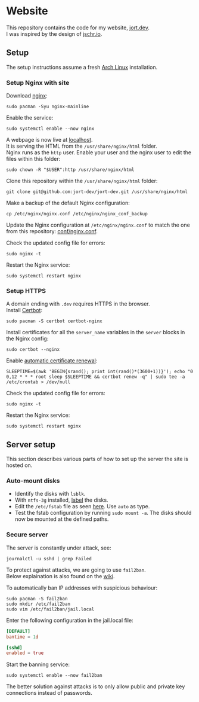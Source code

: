 # Website
This repository contains the code for my website, [jort.dev](https://jort.dev).  
I was inspired by the design of [jschr.io](https://jschr.io/).

## Setup
The setup instructions assume a fresh [Arch Linux](https://wiki.archlinux.org/) installation.

### Setup Nginx with site

Download [nginx](https://wiki.archlinux.org/title/Nginx):
```shell
sudo pacman -Syu nginx-mainline
```
Enable the service:
```shell
sudo systemctl enable --now nginx
```
A webpage is now live at [localhost](http://localhost).  
It is serving the HTML from the `/usr/share/nginx/html` folder.  
Nginx runs as the `http` user. 
Enable your user and the nginx user to edit the files within this folder:
```shell
sudo chown -R "$USER":http /usr/share/nginx/html
```
Clone this repository within the `/usr/share/nginx/html` folder:
```shell
git clone git@github.com:jort-dev/jort-dev.git /usr/share/nginx/html
```
Make a backup of the default Nginx configuration:
```shell
cp /etc/nginx/nginx.conf /etc/nginx/nginx_conf_backup
```
Update the Nginx configuration at `/etc/nginx/nginx.conf` to match the one from this repository: [conf/nginx.conf](conf/nginx.conf).  

Check the updated config file for errors:
```shell
sudo nginx -t
```
Restart the Nginx service:
```shell
sudo systemctl restart nginx
```

### Setup HTTPS
A domain ending with `.dev` requires HTTPS in the browser.  
Install [Certbot](https://wiki.archlinux.org/title/Certbot):
```shell
sudo pacman -S certbot certbot-nginx
```
Install certificates for all the `server_name` variables in the `server` blocks in the Nginx config:
```shell
sudo certbot --nginx
```
Enable [automatic certificate renewal](https://eff-certbot.readthedocs.io/en/stable/using.html#setting-up-automated-renewal):
```shell
SLEEPTIME=$(awk 'BEGIN{srand(); print int(rand()*(3600+1))}'); echo "0 0,12 * * * root sleep $SLEEPTIME && certbot renew -q" | sudo tee -a /etc/crontab > /dev/null
```
Check the updated config file for errors:
```shell
sudo nginx -t
```
Restart the Nginx service:
```shell
sudo systemctl restart nginx
```


## Server setup
This section describes various parts of how to set up the server the site is hosted on.

### Auto-mount disks
* Identify the disks with `lsblk`.  
* With `ntfs-3g` installed, [label](https://wiki.archlinux.org/title/Persistent_block_device_naming#by-label) the disks.  
* Edit the `/etc/fstab` file as seen [here](https://wiki.archlinux.org/title/Fstab#Usage). Use `auto` as type.  
* Test the fstab configuration by running `sudo mount -a`. The disks should now be mounted at the defined paths.  

### Secure server
The server is constantly under attack, see:
```shell
journalctl -u sshd | grep Failed
```
To protect against attacks, we are going to use `fail2ban`.  
Below explaination is also found on the [wiki](https://wiki.archlinux.org/title/Fail2ban).  

To automatically ban IP addresses with suspicious behaviour:
```shell
sudo pacman -S fail2ban
sudo mkdir /etc/fail2ban
sudo vim /etc/fail2ban/jail.local
```
Enter the following configuration in the jail.local file:
```conf
[DEFAULT]
bantime = 1d

[sshd]
enabled = true
```
Start the banning service:
```shell
sudo systemctl enable --now fail2ban
```

The better solution against attacks is to only allow public and private key connections instead of passwords.







